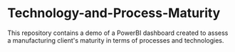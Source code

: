 # Technology-and-Process-Maturity
This repository contains a demo of a PowerBI dashboard created to assess a manufacturing client's maturity in terms of processes and technologies.
